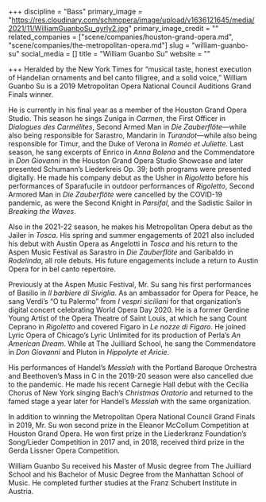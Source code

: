 +++
discipline = "Bass"
primary_image = "https://res.cloudinary.com/schmopera/image/upload/v1636121645/media/2021/11/WilliamGuanboSu_qyrly2.jpg"
primary_image_credit = ""
related_companies = ["scene/companies/houston-grand-opera.md", "scene/companies/the-metropolitan-opera.md"]
slug = "william-guanbo-su"
social_media = []
title = "William Guanbo Su"
website = ""

+++
Heralded by the New York Times for “musical taste, honest execution of Handelian ornaments and bel canto filigree, and a solid voice,” William Guanbo Su is a 2019 Metropolitan Opera National Council Auditions Grand Finals winner.  

He is currently in his final year as a member of the Houston Grand Opera Studio. This season he sings Zuniga in _Carmen_, the First Officer in _Dialogues des Carmélites_, Second Armed Man in _Die Zauberflöte_—while also being responsible for Sarastro, Mandarin in _Turandot_—while also being responsible for Timur, and the Duke of Verona in _Roméo et Juliette_. Last season, he sang excerpts of Enrico in _Anna Bolena_ and the Commendatore in _Don Giovanni_ in the Houston Grand Opera Studio Showcase and later presented Schumann’s Liederkreis Op. 39; both programs were presented digitally. He made his company debut as the Usher in _Rigoletto_ before his performances of Sparafucile in outdoor performances of _Rigoletto_, Second Armored Man in _Die Zauberflöte_ were cancelled by the COVID-19 pandemic, as were the Second Knight in _Parsifal_, and the Sadistic Sailor in _Breaking the Waves_. 

Also in the 2021-22 season, he makes his Metropolitan Opera debut as the Jailer in _Tosca_. His spring and summer engagements of 2021 also included his debut with Austin Opera as Angelotti in _Tosca_ and his return to the Aspen Music Festival as Sarastro in _Die Zauberflöte_ and Garibaldo in _Rodelinda_, all role debuts. His future engagements include a return to Austin Opera for in bel canto repertoire.

Previously at the Aspen Music Festival, Mr. Su sang his first performances of Basilio in _Il barbiere di Siviglia_. As an ambassador for Opera for Peace, he sang Verdi’s “O tu Palermo” from _I vespri siciliani_ for that organization’s digital concert celebrating World Opera Day 2020. He is a former Gerdine Young Artist of the Opera Theatre of Saint Louis, at which he sang Count Ceprano in _Rigoletto_ and covered Figaro in _Le nozze di Figaro_. He joined Lyric Opera of Chicago’s Lyric Unlimited for its production of Perla’s _An American Dream_. While at The Juilliard School, he sang the Commendatore in _Don Giovanni_ and Pluton in _Hippolyte et Aricie_.

His performances of Handel’s _Messiah_ with the Portland Baroque Orchestra and Beethoven’s Mass in C in the 2019-20 season were also cancelled due to the pandemic. He made his recent Carnegie Hall debut with the Cecilia Chorus of New York singing Bach’s _Christmas Oratorio_ and returned to the famed stage a year later for Handel’s _Messiah_ with the same organization.

In addition to winning the Metropolitan Opera National Council Grand Finals in 2019, Mr. Su won second prize in the Eleanor McCollum Competition at Houston Grand Opera. He won first prize in the Liederkranz Foundation’s Song/Lieder Competition in 2017 and, in 2018, received third prize in the Gerda Lissner Opera Competition.

William Guanbo Su received his Master of Music degree from The Juilliard School and his Bachelor of Music Degree from the Manhattan School of Music. He completed further studies at the Franz Schubert Institute in Austria.